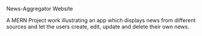 News-Aggregator Website

A MERN Project work illustrating an app which displays news from different sources and let the users create, edit, update and delete their own news.

